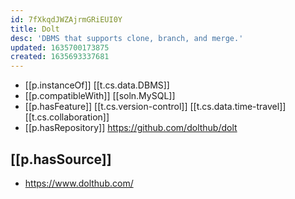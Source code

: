 ```yaml
---
id: 7fXkqdJWZAjrmGRiEUI0Y
title: Dolt
desc: 'DBMS that supports clone, branch, and merge.'
updated: 1635700173875
created: 1635693337681
---
```


- [[p.instanceOf]] [[t.cs.data.DBMS]]
- [[p.compatibleWith]] [[soln.MySQL]]
- [[p.hasFeature]] [[t.cs.version-control]] [[t.cs.data.time-travel]] [[t.cs.collaboration]]
- [[p.hasRepository]] https://github.com/dolthub/dolt

## [[p.hasSource]]

- https://www.dolthub.com/

